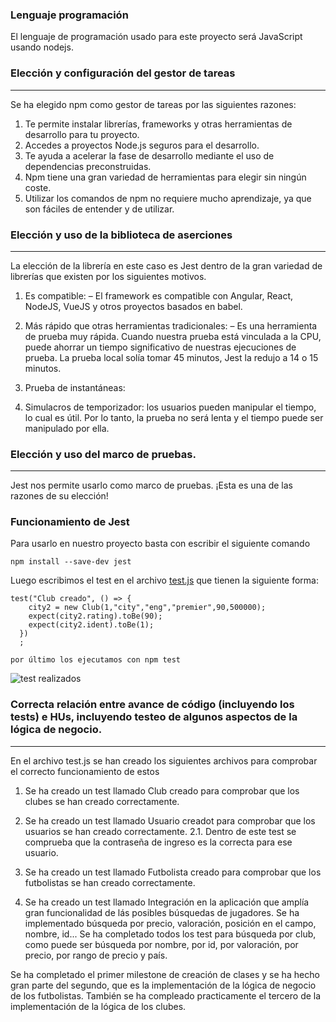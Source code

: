 ### Lenguaje programación
El lenguaje de programación usado para este proyecto será JavaScript usando nodejs.

### Elección y configuración del gestor de tareas
---
Se ha elegido npm como gestor de tareas por las siguientes razones:

1. Te permite instalar librerías, frameworks y otras herramientas de desarrollo para tu proyecto.
2. Accedes a proyectos Node.js seguros para el desarrollo.
3. Te ayuda a acelerar la fase de desarrollo mediante el uso de dependencias preconstruidas.
4. Npm tiene una gran variedad de herramientas para elegir sin ningún coste.
5. Utilizar los comandos de npm no requiere mucho aprendizaje, ya que son fáciles de entender y de utilizar.

### Elección y uso de la biblioteca de aserciones
---
La elección de la librería en este caso es Jest dentro de la gran variedad de librerías que existen por los siguientes motivos.

1. Es compatible: – El framework es compatible con Angular, React, NodeJS, VueJS y otros proyectos basados en babel.

2. Más rápido que otras herramientas tradicionales: – Es una herramienta de prueba muy rápida. Cuando nuestra prueba está vinculada a la CPU, puede ahorrar un tiempo significativo de nuestras ejecuciones de prueba. La prueba local solía tomar 45 minutos, Jest la redujo a 14 o 15 minutos.

3. Prueba de instantáneas:

4. Simulacros de temporizador: los usuarios pueden manipular el tiempo, lo cual es útil. Por lo tanto, la prueba no será lenta y el tiempo puede ser manipulado por ella.


### Elección y uso del marco de pruebas.
---
Jest nos permite usarlo como marco de pruebas. ¡Esta es una de las razones de su elección!

### Funcionamiento de Jest
Para usarlo en nuestro proyecto basta con escribir el siguiente comando

```
npm install --save-dev jest
```

Luego escribimos el test en el archivo [test.js](./src/test.js) que tienen la siguiente forma:
```
test("Club creado", () => {
    city2 = new Club(1,"city","eng","premier",90,500000);
    expect(city2.rating).toBe(90);
    expect(city2.ident).toBe(1);
  })
  ;
```

```
por último los ejecutamos con npm test
```

![test realizados](../../imagenes/test.png)

###  Correcta relación entre avance de código (incluyendo los tests) e HUs, incluyendo testeo de algunos aspectos de la lógica de negocio.
---
En el archivo test.js se han creado los siguientes archivos para comprobar el correcto funcionamiento de estos

1. Se ha creado un test llamado Club creado para comprobar que los clubes se han creado correctamente.

2. Se ha creado un test llamado Usuario creadot para comprobar que los usuarios se han creado correctamente.
2.1. Dentro de este test se comprueba que la contraseña de ingreso es la correcta para ese usuario.

3. Se ha creado un test llamado Futbolista creado para comprobar que los futbolistas se han creado correctamente.

4. Se ha creado un test llamado Integración en la aplicación que amplía gran funcionalidad de lás posibles búsquedas de jugadores. Se ha implementado búsqueda por precio, valoración, posición en el campo, nombre, id...
Se ha completado todos los test para búsqueda por club, como puede ser búsqueda por nombre, por id, por valoración, por precio, por rango de precio y país.

Se ha completado el primer milestone de creación de clases y se ha hecho gran parte del segundo, que es la implementación de la lógica de negocio de los futbolistas. También se ha compleado practicamente el tercero de la implementación de la lógica de los clubes.